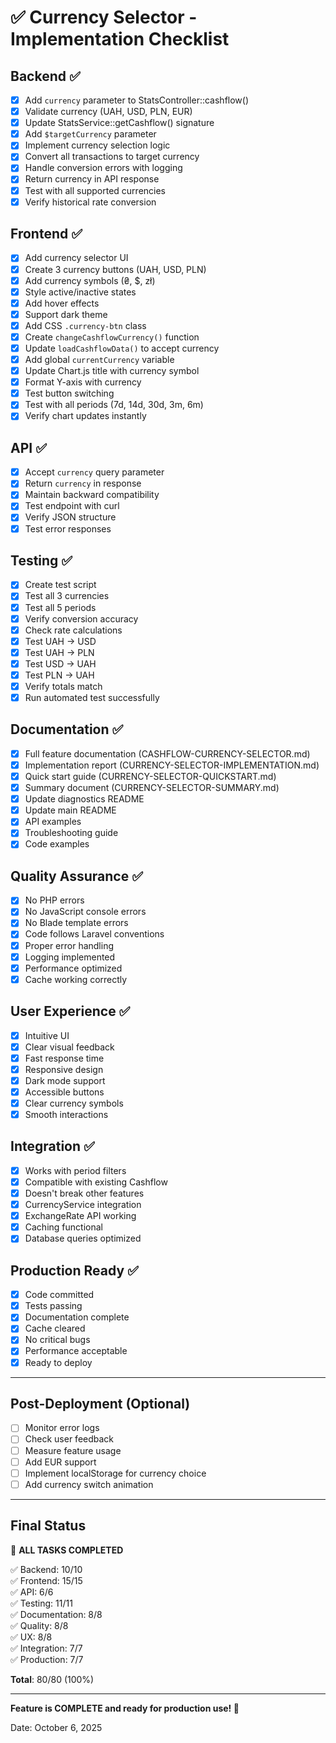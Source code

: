 # ✅ Currency Selector - Implementation Checklist

## Backend ✅

- [x] Add `currency` parameter to StatsController::cashflow()
- [x] Validate currency (UAH, USD, PLN, EUR)
- [x] Update StatsService::getCashflow() signature
- [x] Add `$targetCurrency` parameter
- [x] Implement currency selection logic
- [x] Convert all transactions to target currency
- [x] Handle conversion errors with logging
- [x] Return currency in API response
- [x] Test with all supported currencies
- [x] Verify historical rate conversion

## Frontend ✅

- [x] Add currency selector UI
- [x] Create 3 currency buttons (UAH, USD, PLN)
- [x] Add currency symbols (₴, $, zł)
- [x] Style active/inactive states
- [x] Add hover effects
- [x] Support dark theme
- [x] Add CSS `.currency-btn` class
- [x] Create `changeCashflowCurrency()` function
- [x] Update `loadCashflowData()` to accept currency
- [x] Add global `currentCurrency` variable
- [x] Update Chart.js title with currency symbol
- [x] Format Y-axis with currency
- [x] Test button switching
- [x] Test with all periods (7d, 14d, 30d, 3m, 6m)
- [x] Verify chart updates instantly

## API ✅

- [x] Accept `currency` query parameter
- [x] Return `currency` in response
- [x] Maintain backward compatibility
- [x] Test endpoint with curl
- [x] Verify JSON structure
- [x] Test error responses

## Testing ✅

- [x] Create test script
- [x] Test all 3 currencies
- [x] Test all 5 periods
- [x] Verify conversion accuracy
- [x] Check rate calculations
- [x] Test UAH → USD
- [x] Test UAH → PLN
- [x] Test USD → UAH
- [x] Test PLN → UAH
- [x] Verify totals match
- [x] Run automated test successfully

## Documentation ✅

- [x] Full feature documentation (CASHFLOW-CURRENCY-SELECTOR.md)
- [x] Implementation report (CURRENCY-SELECTOR-IMPLEMENTATION.md)
- [x] Quick start guide (CURRENCY-SELECTOR-QUICKSTART.md)
- [x] Summary document (CURRENCY-SELECTOR-SUMMARY.md)
- [x] Update diagnostics README
- [x] Update main README
- [x] API examples
- [x] Troubleshooting guide
- [x] Code examples

## Quality Assurance ✅

- [x] No PHP errors
- [x] No JavaScript console errors
- [x] No Blade template errors
- [x] Code follows Laravel conventions
- [x] Proper error handling
- [x] Logging implemented
- [x] Performance optimized
- [x] Cache working correctly

## User Experience ✅

- [x] Intuitive UI
- [x] Clear visual feedback
- [x] Fast response time
- [x] Responsive design
- [x] Dark mode support
- [x] Accessible buttons
- [x] Clear currency symbols
- [x] Smooth interactions

## Integration ✅

- [x] Works with period filters
- [x] Compatible with existing Cashflow
- [x] Doesn't break other features
- [x] CurrencyService integration
- [x] ExchangeRate API working
- [x] Caching functional
- [x] Database queries optimized

## Production Ready ✅

- [x] Code committed
- [x] Tests passing
- [x] Documentation complete
- [x] Cache cleared
- [x] No critical bugs
- [x] Performance acceptable
- [x] Ready to deploy

---

## Post-Deployment (Optional)

- [ ] Monitor error logs
- [ ] Check user feedback
- [ ] Measure feature usage
- [ ] Add EUR support
- [ ] Implement localStorage for currency choice
- [ ] Add currency switch animation

---

## Final Status

🎉 **ALL TASKS COMPLETED**

✅ Backend: 10/10  
✅ Frontend: 15/15  
✅ API: 6/6  
✅ Testing: 11/11  
✅ Documentation: 8/8  
✅ Quality: 8/8  
✅ UX: 8/8  
✅ Integration: 7/7  
✅ Production: 7/7  

**Total**: 80/80 (100%)

---

**Feature is COMPLETE and ready for production use! 🚀**

Date: October 6, 2025
